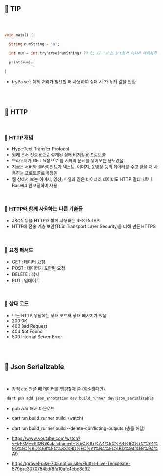 ## 📖 TIP
<br>
<br>

```dart
void main() {  

  String numString = 'a';  
  
  int num = int.tryParse(numString) ?? 0; // 'a'는 int형이 아니라 예외처리
  
  print(num);  
  
}
```

- tryParse : 예외 처리가 필요할 때 사용하여 실패 시 ?? 뒤의 값을 반환
<br>
<br>

## 📖 HTTP
<br>


### 📄 HTTP 개념

- HyperText Transfer Protocol
- 원래 문서 전송용으로 설계된 상태 비저장용 프로토콜
- 브라우저가 GET 요청으로 웹 서버의 문서를 읽어오는 용도였음
- 지금은 서버와 클라이언트가 텍스트, 이미지, 동영상 등의 데이터를 주고 받을 때 사용하는 프로토콜로 확장됨
- 웹 상에서 보는 이미지, 영상, 파일과 같은 바이너리 데이터도 HTTP 멀티파트나 Base64 인코딩하여 사용
<br>


### 📄 HTTP와 함께 사용하는 다른 기술들

- JSON 등을 HTTP와 함께 사용하는 RESTful API
- HTTP에 전송 계층 보안(TLS: Transport Layer Security)을 더해 만든 HTTPS
<br>

### 📄 요청 메서드

- GET : 데이터 요청
- POST : 데이터가 포함된 요청
- DELETE : 삭제
- PUT : 업데이트
<br>

### 📄 상태 코드


- 모든 HTTP 응답에는 상태 코드와 상태 메시지가 있음
- 200 OK
- 400 Bad Request
- 404 Not Found
- 500 Internal Server Error
<br>
<br>

## 📖 Json Serializable
<br>

- 장점 dto 안쓸 때 데이터를 맵핑할때 씀 (확실할때만)

```dart
 dart pub add json_annotation dev:build_runner dev:json_serializable
 ```
- pub add 해서 다운로드
- dart run build_runner build  (watch)  
- dart run build_runner build --delete-conflicting-outputs (충돌 해결)

- https://www.youtube.com/watch?v=bFKMveRIQN8&ab_channel=%EC%98%A4%EC%A4%80%EC%84%9D%EC%9D%98%EC%83%9D%EC%A1%B4%EC%BD%94%EB%94%A9
- https://gravel-pike-705.notion.site/Flutter-Live-Templeate-579bac3070754bdf8fa10afe4ebe8c92
